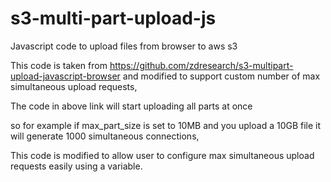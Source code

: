 # s3-multi-part-upload-js
Javascript code to upload files from browser to aws s3

This code is taken from https://github.com/zdresearch/s3-multipart-upload-javascript-browser and modified to support custom number of max simultaneous upload requests,

The code in above link will start uploading all parts at once

so for example if max_part_size is set to 10MB and you upload a 10GB file it will generate 1000 simultaneous connections, 

This code is modified to allow user to configure max simultaneous upload requests easily using a variable.
